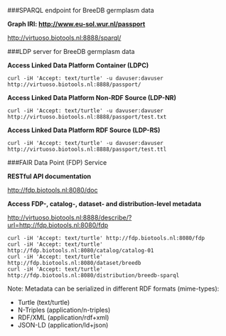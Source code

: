 ###SPARQL endpoint for BreeDB germplasm data

**Graph IRI: http://www.eu-sol.wur.nl/passport**

http://virtuoso.biotools.nl:8888/sparql/

###LDP server for BreeDB germplasm data

**Access Linked Data Platform Container (LDPC)**
```
curl -iH 'Accept: text/turtle' -u davuser:davuser http://virtuoso.biotools.nl:8888/passport/
```
**Access Linked Data Platform Non-RDF Source (LDP-NR)**
```
curl -iH 'Accept: text/turtle' -u davuser:davuser http://virtuoso.biotools.nl:8888/passport/test.txt
```
**Access Linked Data Platform RDF Source (LDP-RS)**
```
curl -iH 'Accept: text/turtle' -u davuser:davuser http://virtuoso.biotools.nl:8888/passport/test.ttl
```
###FAIR Data Point (FDP) Service


**RESTful API documentation**

http://fdp.biotools.nl:8080/doc

**Access FDP-, catalog-, dataset- and distribution-level metadata**

http://virtuoso.biotools.nl:8888/describe/?url=http://fdp.biotools.nl:8080/fdp

```
curl -iH 'Accept: text/turtle' http://fdp.biotools.nl:8080/fdp
curl -iH 'Accept: text/turtle' http://fdp.biotools.nl:8080/catalog/catalog-01
curl -iH 'Accept: text/turtle' http://fdp.biotools.nl:8080/dataset/breedb
curl -iH 'Accept: text/turtle' http://fdp.biotools.nl:8080/distribution/breedb-sparql
```
Note: Metadata can be serialized in different RDF formats (mime-types):
+ Turtle (text/turtle)
+ N-Triples (application/n-triples)
+ RDF/XML (application/rdf+xml)
+ JSON-LD (application/ld+json)

